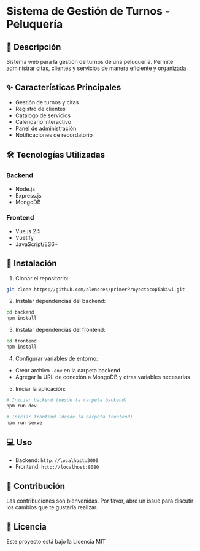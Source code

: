 # Sistema de Gestión de Turnos - Peluquería

## 📝 Descripción
Sistema web para la gestión de turnos de una peluquería. Permite administrar citas, clientes y servicios de manera eficiente y organizada.

## ✨ Características Principales
- Gestión de turnos y citas
- Registro de clientes
- Catálogo de servicios
- Calendario interactivo
- Panel de administración
- Notificaciones de recordatorio

## 🛠️ Tecnologías Utilizadas
### Backend
- Node.js
- Express.js
- MongoDB

### Frontend
- Vue.js 2.5
- Vuetify
- JavaScript/ES6+

## 🚀 Instalación

1. Clonar el repositorio:
```bash
git clone https://github.com/alenores/primerProyectocopiakiwi.git
```

2. Instalar dependencias del backend:
```bash
cd backend
npm install
```

3. Instalar dependencias del frontend:
```bash
cd frontend
npm install
```

4. Configurar variables de entorno:
- Crear archivo `.env` en la carpeta backend
- Agregar la URL de conexión a MongoDB y otras variables necesarias

5. Iniciar la aplicación:
```bash
# Iniciar backend (desde la carpeta backend)
npm run dev

# Iniciar frontend (desde la carpeta frontend)
npm run serve
```

## 💻 Uso
- Backend: `http://localhost:3000`
- Frontend: `http://localhost:8080`

## 👥 Contribución
Las contribuciones son bienvenidas. Por favor, abre un issue para discutir los cambios que te gustaría realizar.

## 📄 Licencia
Este proyecto está bajo la Licencia MIT
